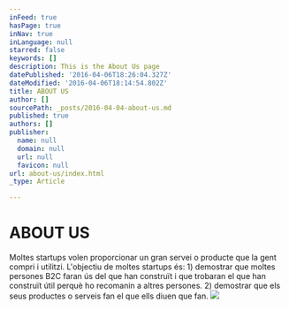 ```yaml
---
inFeed: true
hasPage: true
inNav: true
inLanguage: null
starred: false
keywords: []
description: This is the About Us page
datePublished: '2016-04-06T18:26:04.327Z'
dateModified: '2016-04-06T18:14:54.802Z'
title: ABOUT US
author: []
sourcePath: _posts/2016-04-04-about-us.md
published: true
authors: []
publisher:
  name: null
  domain: null
  url: null
  favicon: null
url: about-us/index.html
_type: Article

---
```

# ABOUT US

Moltes startups volen proporcionar un gran servei o producte que la gent compri i utilitzi. L'objectiu de moltes startups és: 1) demostrar que moltes persones B2C faran ús del que han construït i que trobaran el que han construït útil perquè ho recomanin a altres persones. 2) demostrar que els seus productes o serveis fan el que ells diuen que fan.
![](https://the-grid-user-content.s3-us-west-2.amazonaws.com/079e1a0c-5902-436e-88b8-55dbc2ad2e40.jpg)
